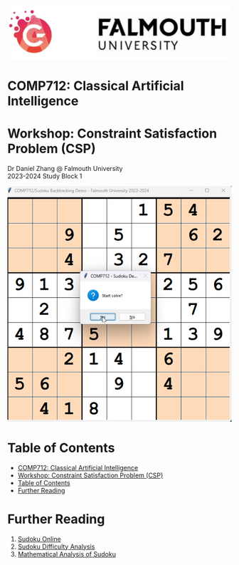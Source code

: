 ![Games Academy](../../../../Falmouth/common/ga_uni_logo.png)

# COMP712: Classical Artificial Intelligence 

# Workshop: Constraint Satisfaction Problem (CSP)

Dr Daniel Zhang @ Falmouth University\
2023-2024 Study Block 1

![Sudoku Solver Demo](bt_sudoku.apng)

<div id="top"></div>

# Table of Contents
- [COMP712: Classical Artificial Intelligence](#comp712-classical-artificial-intelligence)
- [Workshop: Constraint Satisfaction Problem (CSP)](#workshop-constraint-satisfaction-problem-csp)
- [Table of Contents](#table-of-contents)
- [Further Reading](#further-reading)


# Further Reading

1. [Sudoku Online](https://www.learn-sudoku.com/)
2. [Sudoku Difficulty Analysis](https://www.sudokuoftheday.com/difficulty)
3. [Mathematical Analysis of Sudoku](https://ar5iv.labs.arxiv.org/html/1403.7373)
    